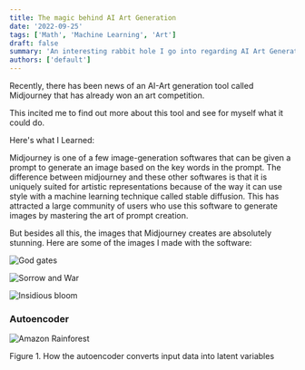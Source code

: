 ```yaml
---
title: The magic behind AI Art Generation
date: '2022-09-25'
tags: ['Math', 'Machine Learning', 'Art']
draft: false
summary: 'An interesting rabbit hole I go into regarding AI Art Generation'
authors: ['default']
---
```


Recently, there has been news of an AI-Art generation tool called Midjourney that has already won an art competition. 

This incited me to find out more about this tool and see for myself what it could do. 

Here's what I Learned:

Midjourney is one of a few image-generation softwares that can be given a prompt to generate an image based on the key words in
the prompt. The difference between midjourney and these other softwares is that it is uniquely suited for artistic representations because of the
way it can use style with a machine learning technique called stable diffusion. This has attracted a large community of users who use this software to generate images by mastering the art of prompt creation.

But besides all this, the images that Midjourney creates are absolutely stunning. Here are some of the images I made with the software:

![God gates](/static/images/godgate.png)

![Sorrow and War](/static/images/sorrow.png)

![Insidious bloom](/static/images/insflower.png)


### Autoencoder
![Amazon Rainforest](/static/images/autoencoder.png)
<style>
figcaption \{
    text-align: center;
    width: 85%;
    margin: 10px auto 35px;
    line-height: 1.35;
    color: $grey-color;
    font-style: italic;
    }</style>
<figcaption>Figure 1. How the autoencoder converts input data into latent variables</figcaption>